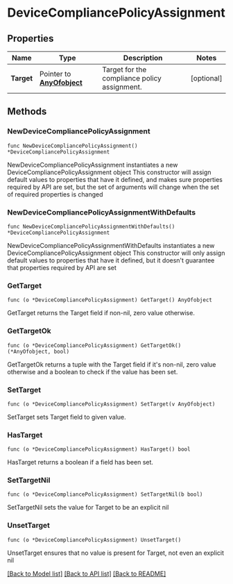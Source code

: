 # DeviceCompliancePolicyAssignment

## Properties

Name | Type | Description | Notes
------------ | ------------- | ------------- | -------------
**Target** | Pointer to [**AnyOfobject**](anyOf&lt;object&gt;.md) | Target for the compliance policy assignment. | [optional] 

## Methods

### NewDeviceCompliancePolicyAssignment

`func NewDeviceCompliancePolicyAssignment() *DeviceCompliancePolicyAssignment`

NewDeviceCompliancePolicyAssignment instantiates a new DeviceCompliancePolicyAssignment object
This constructor will assign default values to properties that have it defined,
and makes sure properties required by API are set, but the set of arguments
will change when the set of required properties is changed

### NewDeviceCompliancePolicyAssignmentWithDefaults

`func NewDeviceCompliancePolicyAssignmentWithDefaults() *DeviceCompliancePolicyAssignment`

NewDeviceCompliancePolicyAssignmentWithDefaults instantiates a new DeviceCompliancePolicyAssignment object
This constructor will only assign default values to properties that have it defined,
but it doesn't guarantee that properties required by API are set

### GetTarget

`func (o *DeviceCompliancePolicyAssignment) GetTarget() AnyOfobject`

GetTarget returns the Target field if non-nil, zero value otherwise.

### GetTargetOk

`func (o *DeviceCompliancePolicyAssignment) GetTargetOk() (*AnyOfobject, bool)`

GetTargetOk returns a tuple with the Target field if it's non-nil, zero value otherwise
and a boolean to check if the value has been set.

### SetTarget

`func (o *DeviceCompliancePolicyAssignment) SetTarget(v AnyOfobject)`

SetTarget sets Target field to given value.

### HasTarget

`func (o *DeviceCompliancePolicyAssignment) HasTarget() bool`

HasTarget returns a boolean if a field has been set.

### SetTargetNil

`func (o *DeviceCompliancePolicyAssignment) SetTargetNil(b bool)`

 SetTargetNil sets the value for Target to be an explicit nil

### UnsetTarget
`func (o *DeviceCompliancePolicyAssignment) UnsetTarget()`

UnsetTarget ensures that no value is present for Target, not even an explicit nil

[[Back to Model list]](../README.md#documentation-for-models) [[Back to API list]](../README.md#documentation-for-api-endpoints) [[Back to README]](../README.md)


